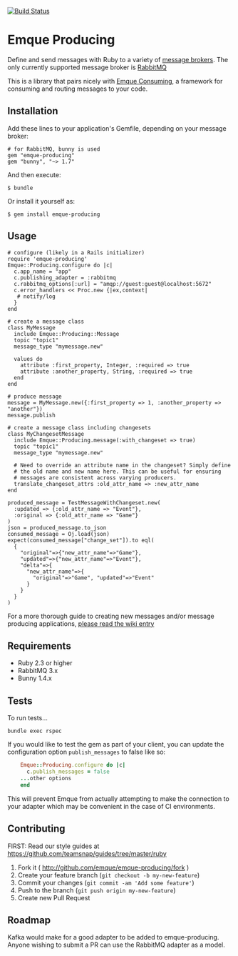 [![Build Status](https://travis-ci.org/emque/emque-producing.png)](https://travis-ci.org/emque/emque-producing)

# Emque Producing

Define and send messages with Ruby to a variety of [message brokers](http://en.wikipedia.org/wiki/Message_broker).
The only currently supported message broker is [RabbitMQ](https://www.rabbitmq.com)

This is a library that pairs nicely with [Emque Consuming](https://www.github.com/emque/emque-consuming), a framework for
consuming and routing messages to your code.

## Installation

Add these lines to your application's Gemfile, depending on your message broker:

    # for RabbitMQ, bunny is used
    gem "emque-producing"
    gem "bunny", "~> 1.7"

And then execute:

    $ bundle

Or install it yourself as:

    $ gem install emque-producing

## Usage

    # configure (likely in a Rails initializer)
    require 'emque-producing'
    Emque::Producing.configure do |c|
      c.app_name = "app"
      c.publishing_adapter = :rabbitmq
      c.rabbitmq_options[:url] = "amqp://guest:guest@localhost:5672"
      c.error_handlers << Proc.new {|ex,context|
       # notify/log
      }
    end

    # create a message class
    class MyMessage
      include Emque::Producing::Message
      topic "topic1"
      message_type "mymessage.new"

      values do
        attribute :first_property, Integer, :required => true
        attribute :another_property, String, :required => true
      end
    end

    # produce message
    message = MyMessage.new({:first_property => 1, :another_property => "another"})
    message.publish

    # create a message class including changesets
    class MyChangesetMessage
      include Emque::Producing.message(:with_changeset => true)
      topic "topic1"
      message_type "mymessage.new"

      # Need to override an attribute name in the changeset? Simply define
      # the old name and new name here. This can be useful for ensuring
      # messages are consistent across varying producers.
      translate_changeset_attrs :old_attr_name => :new_attr_name
    end

    produced_message = TestMessageWithChangeset.new(
      :updated => {:old_attr_name => "Event"},
      :original => {:old_attr_name => "Game"}
    )
    json = produced_message.to_json
    consumed_message = Oj.load(json)
    expect(consumed_message["change_set"]).to eql(
      {
        "original"=>{"new_attr_name"=>"Game"},
        "updated"=>{"new_attr_name"=>"Event"},
        "delta"=>{
          "new_attr_name"=>{
            "original"=>"Game", "updated"=>"Event"
          }
        }
      }
    )

For a more thorough guide to creating new messages and/or message producing
applications, [please read the wiki entry](https://github.com/emque/emque-producing/wiki/Creating-New-Producing-Applications)

## Requirements

* Ruby 2.3 or higher
* RabbitMQ 3.x
* Bunny 1.4.x

## Tests

To run tests...

```
bundle exec rspec
```

If you would like to test the gem as part of your client, you can update the
configuration option `publish_messages` to false like so:
```ruby
    Emque::Producing.configure do |c|
      c.publish_messages = false
    ...other options
    end
```
This will prevent Emque from actually attempting to make the connection to your
adapter which may be convenient in the case of CI environments.

## Contributing

FIRST: Read our style guides at https://github.com/teamsnap/guides/tree/master/ruby

1. Fork it ( http://github.com/emque/emque-producing/fork )
2. Create your feature branch (`git checkout -b my-new-feature`)
3. Commit your changes (`git commit -am 'Add some feature'`)
4. Push to the branch (`git push origin my-new-feature`)
5. Create new Pull Request

## Roadmap

Kafka would make for a good adapter to be added to emque-producing. Anyone
wishing to submit a PR can use the RabbitMQ adapter as a model.
